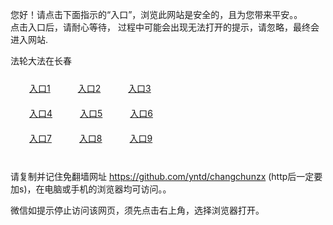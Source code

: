 您好！请点击下面指示的“入口”，浏览此网站是安全的，且为您带来平安。。 <br/>
点击入口后，请耐心等待， 过程中可能会出现无法打开的提示，请忽略，最终会进入网站. </br>

法轮大法在长春<br/>
<div style="padding:10px"><a style="margin:20px" target="_blank" href="https://d3nootbvpjzec6.cloudfront.net/2Qpsp?ilzasrny" id="ccLink1" rel="nofollow">入口1</a> <a target="_blank" style="margin:20px" href="https://d2md7q3s7qb8t4.cloudfront.net/2Qpsp?uzhbguvr" id="ccLink2" rel="nofollow">入口2</a> <a style="margin:20px" target="_blank" href="https://dhgbh6d1naapn.cloudfront.net/2Qpsp?zeggwz" id="ccLink3" rel="nofollow">入口3</a></div>

<div style="padding:10px" ><a style="margin:20px" target="_blank" href="https://d3nootbvpjzec6.cloudfront.net/2Qpsp?ilzasrny" id="ccLink4" rel="nofollow">入口4</a> <a style="margin:20px" href="https://d2md7q3s7qb8t4.cloudfront.net/2Qpsp?uzhbguvr" target="_blank" id="ccLink5" rel="nofollow">入口5</a> <a style="margin:20px" href="https://dhgbh6d1naapn.cloudfront.net/2Qpsp?zeggwz" target="_blank" id="ccLink6" rel="nofollow">入口6</a></div>

<div style="padding:10px"><a style="margin:20px" target="_blank" href="https://d3nootbvpjzec6.cloudfront.net/2Qpsp?ilzasrny" id="ccLink7" rel="nofollow">入口7</a> <a style="margin:20px" href="https://d2md7q3s7qb8t4.cloudfront.net/2Qpsp?uzhbguvr" target="_blank" id="ccLink8" rel="nofollow">入口8</a> <a style="margin:20px" target="_blank" href="https://dhgbh6d1naapn.cloudfront.net/2Qpsp?zeggwz" id="ccLink9" rel="nofollow">入口9</a></div>

<br/>



请复制并记住免翻墙网址 https://github.com/yntd/changchunzx (http后一定要加s)，在电脑或手机的浏览器均可访问。。<br/>

微信如提示停止访问该网页，须先点击右上角，选择浏览器打开。
